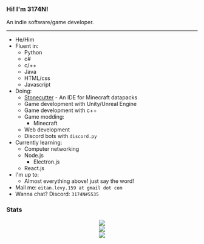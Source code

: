### Hi! I'm 3174N!

An indie software/game developer.

---

- He/Him
- Fluent in:
  - Python
  - c#
  - c/++
  - Java
  - HTML/css
  - Javascript
- Doing:
  - [Stonecutter](https://github.com/3174N/stonecutter-electron) - An IDE for Minecraft datapacks
  - Game development with Unity/Unreal Engine
  - Game development with c++
  - Game modding:
    - Minecraft
  - Web development
  - Discord bots with `discord.py`
- Currently learning:
  - Computer networking
  - Node.js
    - Electron.js
  - React.js
- I'm up to:
  - Almost everything above! just say the word!
- Mail me: `eitan.levy.159 at gmail dot com`
- Wanna chat? Discord: `3174N#5535`

### Stats
<p align='center'>
<img src='https://github-readme-stats.vercel.app/api?username=3174N&show_icons=true&theme=dracula'> <br />
<img src='https://github-readme-stats.vercel.app/api/top-langs/?username=3174N&langs_count=8&theme=dracula'> <br />
<img src='https://github-readme-stats.vercel.app/api/wakatime?username=willianrod&theme=dracula'>
</p>
